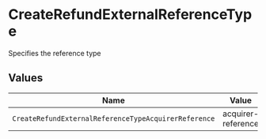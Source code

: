 # CreateRefundExternalReferenceType

Specifies the reference type


## Values

| Name                                                 | Value                                                |
| ---------------------------------------------------- | ---------------------------------------------------- |
| `CreateRefundExternalReferenceTypeAcquirerReference` | acquirer-reference                                   |